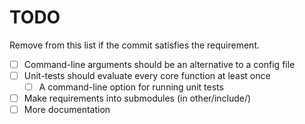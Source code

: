 # TODO
Remove from this list if the commit satisfies the requirement.
* [ ] Command-line arguments should be an alternative to a config file
* [ ] Unit-tests should evaluate every core function at least once
  * [ ] A command-line option for running unit tests
* [ ] Make requirements into submodules (in other/include/)
* [ ] More documentation

